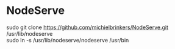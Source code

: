 NodeServe
=========

sudo git clone https://github.com/michielbrinkers/NodeServe.git /usr/lib/nodeserve<br>
sudo ln -s /usr/lib/nodeserve/nodeserve /usr/bin
